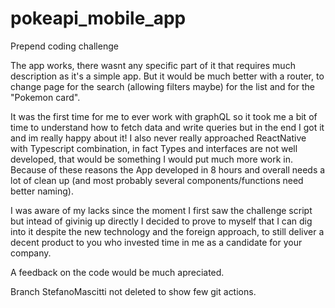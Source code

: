 # pokeapi_mobile_app
Prepend coding challenge

The app works, there wasnt any specific part of it that requires much description as it's a simple app. 
But it would be much better with a router, to change page for the search (allowing filters maybe) for the list and for the "Pokemon card".

It was the first time for me to ever work with graphQL so it took me a bit of time to understand how to fetch data and write queries but in the end I got it and im really happy about it! I also never really approached ReactNative with Typescript combination, in fact Types and interfaces are not well developed, that would be something I would put much more work in. 
Because of these reasons the App developed in 8 hours and overall needs a lot of clean up (and most probably several components/functions need better naming). 

I was aware of my lacks since the moment I first saw the challenge script but intead of givinig up directly I decided to prove to myself that I can dig into it despite the new technology and the foreign approach, to still deliver a decent product to you who invested time in me as a candidate for your company. 

A feedback on the code would be much apreciated.

Branch StefanoMascitti not deleted to show few git actions. 
